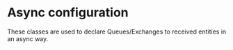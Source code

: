 # Async configuration

These classes are used to declare Queues/Exchanges to received entities in an async way.